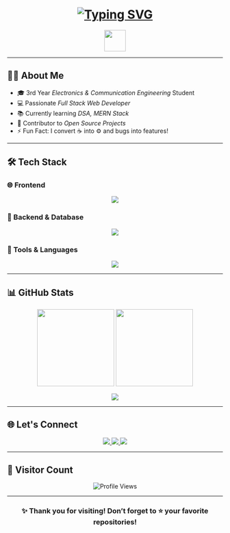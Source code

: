 <h1 align="center">
  <a href="https://git.io/typing-svg">
    <img src="https://readme-typing-svg.herokuapp.com?lines=Hello,+There!+👋;I'm+Tharun+Vasireddy.;Welcome+to+my+GitHub+👨‍💻;Let's+build+something+awesome+💡" alt="Typing SVG" />
  </a>
</h1>

<p align="center">
  <img src="https://media.giphy.com/media/hvRJCLFzcasrR4ia7z/giphy.gif" width="50" />
</p>

---

## 🙋‍♂️ About Me

- 🎓 3rd Year *Electronics & Communication Engineering* Student  
- 💻 Passionate *Full Stack Web Developer*  
- 📚 Currently learning *DSA, MERN Stack*  
- 🚀 Contributor to *Open Source Projects*  
- ⚡ Fun Fact: I convert ☕ into ⚙️ and bugs into features!

---

## 🛠️ Tech Stack

### 🌐 Frontend
<p align="center">
  <img src="https://skillicons.dev/icons?i=html,css,tailwind,js,react" />
</p>

### 🧠 Backend & Database
<p align="center">
  <img src="https://skillicons.dev/icons?i=nodejs,express,mongodb" />
</p>

### 🧰 Tools & Languages
<p align="center">
  <img src="https://skillicons.dev/icons?i=python,c,java,git,vscode" />
</p>

---

## 📊 GitHub Stats

<p align="center">
  <img src="https://github-readme-stats.vercel.app/api?username=Tharunvasireddi&show_icons=true&theme=github_dark&count_private=true&include_all_commits=true" height="180" />
  <img src="https://github-readme-stats.vercel.app/api/top-langs/?username=Tharunvasireddi&layout=compact&theme=github_dark" height="180" />
</p>

<p align="center">
  <img src="https://github-readme-streak-stats.herokuapp.com/?user=Tharunvasireddi&theme=radical" />
</p>

---

## 🌐 Let's Connect

<p align="center">
  <a href="https://linkedin.com/in/tharunvasireddy" target="_blank">
    <img src="https://img.shields.io/badge/LinkedIn-%230077B5.svg?style=for-the-badge&logo=linkedin&logoColor=white" />
  </a>
  <a href="mailto:tharunvasireddy73@gmail.com">
    <img src="https://img.shields.io/badge/Gmail-D14836?style=for-the-badge&logo=gmail&logoColor=white" />
  </a>
  <a href="https://github.com/Tharunvasireddi">
    <img src="https://img.shields.io/badge/GitHub-100000?style=for-the-badge&logo=github&logoColor=white" />
  </a>
</p>

---

## 🧭 Visitor Count
<p align="center">
  <img src="https://komarev.com/ghpvc/?username=Tharunvasireddi&style=for-the-badge&color=brightgreen" alt="Profile Views" />
</p>

---

<div align="center">
  <h3>✨ Thank you for visiting! Don’t forget to ⭐ your favorite repositories!</h3>
</div>

<!-- Crafted with 💖 by Tharun Vasireddy -->
